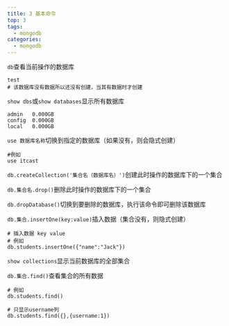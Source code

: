 ```yaml
---
title: 3 基本命令
top: 3
tags:
  - mongodb
categories:
  - mongodb
---
```


`db`查看当前操作的数据库

```shell
test
# 该数据库没有数据所以还没有创建，当其有数据时才创建
```

`show dbs`或`show databases`显示所有数据库

```shell
admin   0.000GB
config  0.000GB
local   0.000GB
```

`use 数据库名称`切换到指定的数据库（如果没有，则会隐式创建）

```shell
#例如 
use itcast
```

`db.createCollection('集合名（数据库名）')`创建此时操作的数据库下的一个集合

`db.集合名.drop()`删除此时操作的数据库下的一个集合

`db.dropDatabase()`切换到要删除的数据库，执行该命令即可删除该数据库

`db.集合.insertOne(key:value)`插入数据（集合没有，则隐式创建）

```shell
# 插入数据 key value
# 例如
db.students.insertOne({"name":"Jack"})
```

`show collections`显示当前数据库的全部集合

`db.集合.find()`查看集合的所有数据

```shell
# 例如
db.students.find()
```

```shell
# 只显示username列
db.students.find({},{username:1})
```

